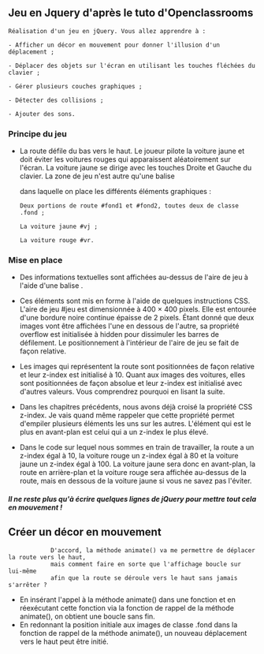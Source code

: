 ## Jeu en Jquery d'après le tuto d'Openclassrooms

    Réalisation d'un jeu en jQuery. Vous allez apprendre à :

    - Afficher un décor en mouvement pour donner l'illusion d'un déplacement ;

    - Déplacer des objets sur l'écran en utilisant les touches fléchées du clavier ;

    - Gérer plusieurs couches graphiques ;

    - Détecter des collisions ;

    - Ajouter des sons.
    
###  Principe du jeu
   
* La route défile du bas vers le haut. Le joueur pilote la voiture jaune et 
    doit éviter les voitures rouges qui apparaissent aléatoirement sur l'écran.
    La voiture jaune se dirige avec les touches Droite et Gauche du clavier. 
    La zone de jeu n'est autre qu'une balise <div> dans laquelle 
    on place les différents éléments graphiques :
  
      Deux portions de route #fond1 et #fond2, toutes deux de classe .fond ;
  
      La voiture jaune #vj ;
  
      La voiture rouge #vr.
      
### Mise en place
* Des informations textuelles sont affichées au-dessus 
    de l'aire de jeu à l'aide d'une balise <span>.
* Ces éléments sont mis en forme à l'aide de quelques instructions CSS.
 L'aire de jeu #jeu est dimensionnée à 400 × 400 pixels. 
 Elle est entourée d'une bordure noire continue épaisse de 2 pixels. 
 Étant donné que deux images vont être affichées l'une en dessous de l'autre, 
 sa propriété overflow est initialisée à hidden pour dissimuler les barres de défilement.
 Le positionnement à l'intérieur de l'aire de jeu se fait de façon relative.    
      
* Les images qui représentent la route sont positionnées de façon relative et leur z-index est initialisé à 10.
 Quant aux images des voitures, elles sont positionnées de façon absolue et leur z-index est initialisé 
 avec d'autres valeurs. Vous comprendrez pourquoi en lisant la suite.
  
* Dans les chapitres précédents, nous avons déjà croisé la propriété CSS z-index.
 Je vais quand même rappeler que cette propriété permet d'empiler plusieurs éléments les uns sur les autres.
 L'élément qui est le plus en avant-plan est celui qui a un z-index le plus élevé. 

* Dans le code sur lequel nous sommes en train de travailler, la route a un z-index égal à 10, la voiture rouge 
 un z-index égal à 80 et la voiture jaune un z-index égal à 100.
 La voiture jaune sera donc en avant-plan, la route en arrière-plan et la voiture rouge
  sera affichée au-dessus de la route, mais en dessous de la voiture jaune si vous ne savez pas l'éviter.
 
##### Il ne reste plus  qu'à écrire quelques lignes de jQuery pour mettre tout cela en mouvement !

## Créer un décor en mouvement
                
                D'accord, la méthode animate() va me permettre de déplacer la route vers le haut, 
                mais comment faire en sorte que l'affichage boucle sur lui-même 
                afin que la route se déroule vers le haut sans jamais s'arrêter ?

* En insérant l'appel à la méthode animate() dans une fonction et en réexécutant cette fonction 
 via la fonction de rappel de la méthode animate(),
 on obtient une boucle sans fin.
* En redonnant la position initiale aux images de classe .fond dans la fonction de rappel de la méthode animate(),
 un nouveau déplacement vers le haut peut être initié.